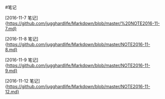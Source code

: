 #笔记

[2016-11-7 笔记]{https://github.com/jugghardlife/Markdown/blob/master/%20NOTE2016-11-7.md}

[2016-11-8 笔记]{https://github.com/jugghardlife/Markdown/blob/master/NOTE2016-11-8.md}

[2016-11-9 笔记]{https://github.com/jugghardlife/Markdown/blob/master/NOTE2016-11-9.md}

[2016-11-12 笔记]{https://github.com/jugghardlife/Markdown/blob/master/NOTE2016-11-12.md}
